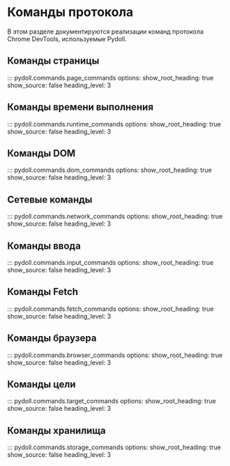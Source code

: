 # Команды протокола

В этом разделе документируются реализации команд протокола Chrome DevTools, используемые Pydoll.

## Команды страницы

::: pydoll.commands.page_commands
    options:
      show_root_heading: true
      show_source: false
      heading_level: 3

## Команды времени выполнения

::: pydoll.commands.runtime_commands
    options:
      show_root_heading: true
      show_source: false
      heading_level: 3

## Команды DOM

::: pydoll.commands.dom_commands
    options:
      show_root_heading: true
      show_source: false
      heading_level: 3

## Сетевые команды

::: pydoll.commands.network_commands
    options:
      show_root_heading: true
      show_source: false
      heading_level: 3

## Команды ввода

::: pydoll.commands.input_commands
    options:
      show_root_heading: true
      show_source: false
      heading_level: 3

## Команды Fetch

::: pydoll.commands.fetch_commands
    options:
      show_root_heading: true
      show_source: false
      heading_level: 3

## Команды браузера

::: pydoll.commands.browser_commands
    options:
      show_root_heading: true
      show_source: false
      heading_level: 3

## Команды цели

::: pydoll.commands.target_commands
    options:
      show_root_heading: true
      show_source: false
      heading_level: 3

## Команды хранилища

::: pydoll.commands.storage_commands
    options:
      show_root_heading: true
      show_source: false
      heading_level: 3
